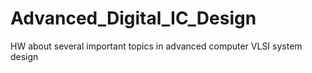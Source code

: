 # Advanced_Digital_IC_Design
HW about several important topics in advanced computer VLSI system design
